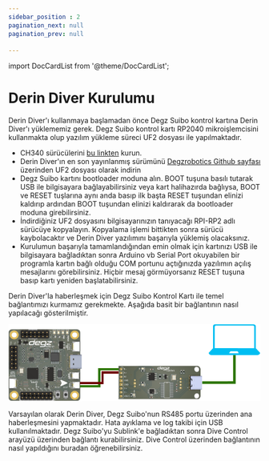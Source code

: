 ```yaml
---
sidebar_position : 2
pagination_next: null
pagination_prev: null

---
```

import DocCardList from '@theme/DocCardList';

# Derin Diver Kurulumu

Derin Diver'ı kullanmaya başlamadan önce Degz Suibo kontrol kartına Derin Diver'ı yüklememiz gerek. Degz Suibo kontrol kartı RP2040 mikroişlemcisini kullanmakta olup yazılım yükleme süreci UF2 dosyası ile yapılmaktadır.

- CH340 sürücülerini [bu linkten](https://akademi.robolinkmarket.com/ch340-driver-kurulumu/) kurun.
- Derin Diver'ın en son yayınlanmış sürümünü [Degzrobotics Github sayfası](https://github.com/degzrobotics/Derin-Diver) üzerinden UF2 dosyası olarak indirin
- Degz Suibo kartını bootloader moduna alın. BOOT tuşuna basılı tutarak USB ile bilgisayara bağlayabilirsiniz veya kart halihazırda bağlıysa, BOOT ve RESET tuşlarına aynı anda basıp ilk başta RESET tuşundan elinizi kaldırıp ardından BOOT tuşundan elinizi kaldırarak da bootloader moduna girebilirsiniz.
- İndirdiğiniz UF2 dosyasını bilgisayarınızın tanıyacağı RPI-RP2 adlı sürücüye kopyalayın. Kopyalama işlemi bittikten sonra sürücü kaybolacaktır ve Derin Diver yazılımını başarıyla yüklemiş olacaksınız.
- Kurulumun başarıyla tamamlandığından emin olmak için kartınızı USB ile bilgisayara bağladıktan sonra Arduino vb Serial Port okuyabilen bir programla kartın bağlı olduğu COM portunu açtığınızda yazılımın açılış mesajlarını görebilirsiniz. Hiçbir mesaj görmüyorsanız RESET tuşuna basıp kartı yeniden başlatabilirsiniz.

Derin Diver'la haberleşmek için Degz Suibo Kontrol Kartı ile temel bağlantımızı kurmamız gerekmekte. Aşağıda basit bir bağlantının nasıl yapılacağı gösterilmiştir.

![Temel Suibo Bağlantı](./image/suibobaglanti.png)

Varsayılan olarak Derin Diver, Degz Suibo'nun RS485 portu üzerinden ana haberleşmesini yapmaktadır. Hata ayıklama ve log takibi için USB kullanılmaktadır. Degz Suibo'yu Sublink'e bağladıktan sonra Dive Control arayüzü üzerinden bağlantı kurabilirsiniz. Dive Control üzerinden bağlantının nasıl yapıldığını buradan öğrenebilirsiniz. 

<DocCardList />
